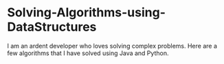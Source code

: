 # Solving-Algorithms-using-DataStructures
I am an ardent developer who loves solving complex problems. Here are a few algorithms that I have solved using Java and Python.
